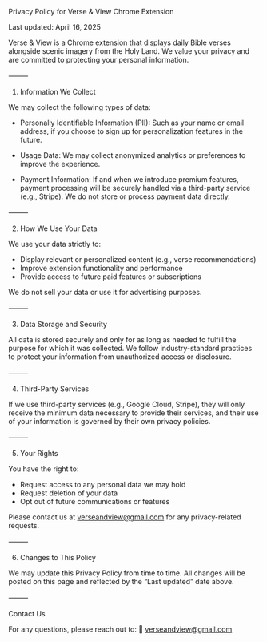 Privacy Policy for Verse & View Chrome Extension

Last updated: April 16, 2025

Verse & View is a Chrome extension that displays daily Bible verses alongside scenic imagery from the Holy Land. We value your privacy and are committed to protecting your personal information.

⸻

1. Information We Collect

We may collect the following types of data:

- Personally Identifiable Information (PII): Such as your name or email address, if you choose to sign up for personalization features in the future.

- Usage Data: We may collect anonymized analytics or preferences to improve the experience.

- Payment Information: If and when we introduce premium features, payment processing will be securely handled via a third-party service (e.g., Stripe). We do not store or process payment data directly.

⸻

2. How We Use Your Data

We use your data strictly to:
- Display relevant or personalized content (e.g., verse recommendations)
- Improve extension functionality and performance
- Provide access to future paid features or subscriptions

We do not sell your data or use it for advertising purposes.

⸻

3. Data Storage and Security

All data is stored securely and only for as long as needed to fulfill the purpose for which it was collected. We follow industry-standard practices to protect your information from unauthorized access or disclosure.

⸻

4. Third-Party Services

If we use third-party services (e.g., Google Cloud, Stripe), they will only receive the minimum data necessary to provide their services, and their use of your information is governed by their own privacy policies.

⸻

5. Your Rights

You have the right to:
- Request access to any personal data we may hold
- Request deletion of your data
- Opt out of future communications or features

Please contact us at verseandview@gmail.com for any privacy-related requests.

⸻

6. Changes to This Policy

We may update this Privacy Policy from time to time. All changes will be posted on this page and reflected by the “Last updated” date above.

⸻

Contact Us

For any questions, please reach out to:
📧 verseandview@gmail.com
